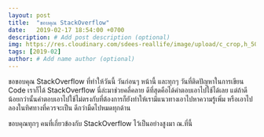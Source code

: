 ```yaml
---
layout: post
title:  "ขอบคุณ StackOverflow"
date:   2019-02-17 18:54:00 +0700
description: # Add post description (optional)
img: https://res.cloudinary.com/sdees-reallife/image/upload/c_crop,h_500,y_250/v1550404339/Screenshot_from_2019-02-17_18-51-39.png # Add image post (optional)
tags: [2019-02]
author: # Add name author (optional)
---
```

ขอขอบคุณ StackOverflow ที่ทำให้วันนี้ วันก่อนๆ หน้านี้ และทุกๆ วันที่ติดปัญหาในการเขียน Code เราก็ได้ StackOverflow นี่ล่ะมาช่วยคลี่คลาย ดีที่สุดคือได้คำตอบเอาไปใช้ได้เลย แต่ถ้าดีน้อยกว่านั้นคำตอบเอาไปใช้ไม่ตรงกับที่ต้องการก็ยังทำให้เรามีแนวทางเอาไปหาความรู้เพิ่ม หรือเอาไปลองในทิศทางที่ควรจะเป็น ดีกว่ามืดไปหมดทุกด้าน

ขอบคุณทุกๆ คนที่เกี่ยวข้องกับ StackOverflow ไว้เป็นอย่างสูงมา ณ.ที่นี้
